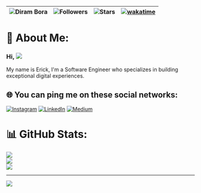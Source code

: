 | ![Diram Bora](https://img.shields.io/badge/Erick-hz-<COLOR>.svg) | ![Followers](https://img.shields.io/github/followers/erick-hz) | ![Stars](https://img.shields.io/github/stars/erick-hz?label=Profile%20Stars&logo=Profile%20stars&logoColor=g) | [![wakatime](https://wakatime.com/badge/user/b63c7abe-5ded-47c2-9ecb-11c90f0d158c.svg)](https://wakatime.com/@yerick) |
--| --| --| --|
# 💫 About Me:
### Hi, ![](https://user-images.githubusercontent.com/18350557/176309783-0785949b-9127-417c-8b55-ab5a4333674e.gif) 
My name is Erick, I'm a Software Engineer who specializes in building exceptional digital experiences.

## 🌐 You can ping me on these social networks:
[![Instagram](https://img.shields.io/badge/Instagram-%23E4405F.svg?logo=Instagram&logoColor=white)](https://instagram.com/whooserick) [![LinkedIn](https://img.shields.io/badge/LinkedIn-%230077B5.svg?logo=linkedin&logoColor=white)](https://linkedin.com/in/erick-hernandez-93361618b) [![Medium](https://img.shields.io/badge/Medium-12100E?logo=medium&logoColor=white)](https://medium.com/@@yerickk8) 
# 📊 GitHub Stats:
![](https://github-readme-stats.vercel.app/api?username=erick-hz&theme=dark&hide_border=true&include_all_commits=false&count_private=false)<br/>
![](https://github-readme-streak-stats.herokuapp.com/?user=erick-hz&theme=dark&hide_border=true)<br/>
![](https://github-readme-stats.vercel.app/api/top-langs/?username=erick-hz&theme=dark&hide_border=true&include_all_commits=false&count_private=false&layout=compact)

---
[![](https://visitcount.itsvg.in/api?id=erick-hz&icon=0&color=12)](https://visitcount.itsvg.in)
